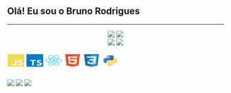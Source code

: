 ## Olá! Eu sou o Bruno Rodrigues 
</p>

 ---
 
   <div align="center">
 
  <img height="200em" src="https://github-readme-stats.vercel.app/api?username=bruno-rodrigues-d&show_icons=true&theme=dark"/>
  <img height="200em" src="https://github-readme-stats.vercel.app/api/top-langs/?username=bruno-rodrigues-d&theme=dark"/>
  <br>
  <img height="120em" src="https://github-readme-streak-stats.herokuapp.com/?user=bruno-rodrigues-d&show_icons=true&locale=en&layout=compact&theme=dark&line_height=1"/>
  <img height="120em" src="https://github-profile-summary-cards.vercel.app/api/cards/profile-details?username=bruno-rodrigues-d&theme=monokai"/>

   </div>

<div style="display: inline_block"><br>
  <img align="center" alt="Bruno-Js" height="30" width="40" src="https://raw.githubusercontent.com/devicons/devicon/master/icons/javascript/javascript-plain.svg">
  <img align="center" alt="Bruno-Ts" height="30" width="40" src="https://raw.githubusercontent.com/devicons/devicon/master/icons/typescript/typescript-plain.svg">
  <img align="center" alt="Bruno-React" height="30" width="40" src="https://raw.githubusercontent.com/devicons/devicon/master/icons/react/react-original.svg">
  <img align="center" alt="Bruno-HTML" height="30" width="40" src="https://raw.githubusercontent.com/devicons/devicon/master/icons/html5/html5-original.svg">
  <img align="center" alt="Bruno-CSS" height="30" width="40" src="https://raw.githubusercontent.com/devicons/devicon/master/icons/css3/css3-original.svg">
  <img align="center" alt="Bruno-Python" height="30" width="40" src="https://raw.githubusercontent.com/devicons/devicon/master/icons/python/python-original.svg">
</div>
  
  ##
 
<div> 
  <a href="https://instagram.com/bruno.rodrigues.d" target="_blank"><img src="https://img.shields.io/badge/-Instagram-%092d45?style=logo=instagram&logoColor=white" target="_blank"></a>
  <a href = "mailto:brunorodrigues@gec.inate.br"><img src="https://img.shields.io/badge/-Outlook-%23333?style=logo=outlook&logoColor=white" target="_blank"></a>
  <a href="https://www.linkedin.com/in/bruno-Rodrigues-020823a1" target="_blank"><img src="https://img.shields.io/badge/-LinkedIn-%230077B5?style=logo=linkedin&logoColor=white" target="_blank"></a> 
 
 
</div>
